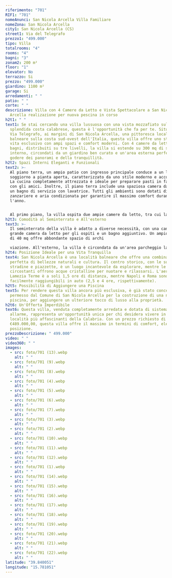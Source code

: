 ```yaml
---
riferimento: "701"
RIF1: "701"
nomeAnunci: San Nicola Arcella Villa Familiare
nomeZona: San Nicola Arcella
city1: San Nicola Arcella (CS)
street1: Via del Telegrafo
prezzo1: "499.000"
tipo: Villa
totalrooms: "4"
rooms: "4"
bagni: "3"
zonam2: 200 m²
floor: "1"
elevator: No
terrazzo: Si
prezzo: "499.000"
giardino: 1100 m²
garage: Si
arredamenti: " "
patio: " "
corte: " "
descrizione: Villa con 4 Camere da Letto e Vista Spettacolare a San Nicola
  Arcella realizazione per nuova pescina in corso
h2t1: " "
text1: Se stai cercando una villa lussuosa con una vista mozzafiato sulla
  splendida costa calabrese, questa è l'opportunità che fa per te. Situata lungo
  Via Telegrafo, ai margini di San Nicola Arcella, una pittoresca località
  balneare sulla costa sud-ovest dell'Italia, questa villa offre uno stile di
  vita esclusivo con ampi spazi e comfort moderni. Con 4 camere da letto e 3
  bagni, distribuiti su tre livelli, la villa si estende su 300 mq di spazio
  interno, circondati da un giardino ben curato e un'area esterna perfetta per
  godere dei panorami e della tranquillità.
h2t2: Spazi Interni Eleganti e Funzionali
text2: >-
  Al piano terra, un ampio patio con ingresso principale conduce a un luminoso
  soggiorno a pianta aperta, caratterizzato da uno stile moderno e accogliente.
  La cucina completamente attrezzata è ideale per preparare pasti in famiglia o
  con gli amici. Inoltre, il piano terra include una spaziosa camera da letto e
  un bagno di servizio con lavatrice. Tutti gli ambienti sono dotati di
  zanzariere e aria condizionata per garantire il massimo comfort durante tutto
  l'anno.


  Al primo piano, la villa ospita due ampie camere da letto, tra cui la camera principale che vanta una terrazza di 40 mq con una vista spettacolare sul mare e sul golfo di Policastro. Il piano superiore è completato da un bagno completo con doccia, bidet, water e lavabo.
h2t3: Comodità al Seminterrato e All'esterno
text3: >-
  Il seminterrato della villa è adatto a diverse necessità, con una cantina, una
  grande camera da letto per gli ospiti e un bagno aggiuntivo. Un ampio garage
  di 40 mq offre abbondante spazio di archi

  viazione. All'esterno, la villa è circondata da un'area parcheggio lastricata che può ospitare fino a due auto. Una doccia esterna e un angolo cottura completano il comfort dell'area esterna. Il giardino anteriore, parzialmente pavimentato e parzialmente prato, è decorato con alberi di ulivo e offre panorami mozzafiato, perfetti per godere dei tramonti serali. Inoltre, c'è un piccolo orto con piante aromatiche, ideale per chi ama coltivare il proprio cibo.
h2t4: Posizione Ideale per una Vita Tranquilla
text4: San Nicola Arcella è una località balneare che offre una combinazione
  perfetta di bellezze naturali e cultura. Il centro storico, con le sue
  stradine e piazzette, è un luogo incantevole da esplorare, mentre le spiagge
  circostanti offrono acque cristalline per nuotare e rilassarsi. L'aeroporto di
  Lamezia Terme è a soli 1,5 ore di distanza, mentre Napoli e Roma sono
  facilmente raggiungibili in auto (2,5 e 4 ore, rispettivamente).
h2t5: Possibilità di Aggiungere una Piscina
text5: Per rendere questa villa ancora più esclusiva, è già stato concesso il
  permesso dal Comune di San Nicola Arcella per la costruzione di una nuova
  piscina, per aggiungere un ulteriore tocco di lusso alla proprietà.
h2t6: Un'Offerta Imperdibile
text6: Questa villa, venduta completamente arredata e dotata di sistema di
  allarme, rappresenta un'opportunità unica per chi desidera vivere in una delle
  località più affascinanti della Calabria. Con un prezzo richiesto di
  €489.000,00, questa villa offre il massimo in termini di comfort, eleganza e
  posizione.
prezzoDescrizione: " 499.000"
video: " "
video360: " "
images:
  - src: foto/701 (13).webp
    alt: " "
  - src: foto/701 (9).webp
    alt: " "
  - src: foto/701 (8).webp
    alt: " "
  - src: foto/701 (4).webp
    alt: " "
  - src: foto/701 (5).webp
    alt: " "
  - src: foto/701 (6).webp
    alt: " "
  - src: foto/701 (7).webp
    alt: " "
  - src: foto/701 (3).webp
    alt: " "
  - src: foto/701 (2).webp
    alt: " "
  - src: foto/701 (10).webp
    alt: " "
  - src: foto/701 (11).webp
    alt: " "
  - src: foto/701 (12).webp
    alt: " "
  - src: foto/701 (1).webp
    alt: " "
  - src: foto/701 (14).webp
    alt: " "
  - src: foto/701 (15).webp
    alt: " "
  - src: foto/701 (16).webp
    alt: " "
  - src: foto/701 (17).webp
    alt: " "
  - src: foto/701 (18).webp
    alt: " "
  - src: foto/701 (19).webp
    alt: " "
  - src: foto/701 (20).webp
    alt: " "
  - src: foto/701 (21).webp
    alt: " "
  - src: foto/701 (22).webp
    alt: " "
latitude: "39.840051"
longitude: "15.781051"
---
```


